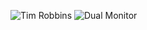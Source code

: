 ![Tim Robbins](https://e1.pxfuel.com/desktop-wallpaper/510/699/desktop-wallpaper-tim-robbins.jpg)
![Dual Monitor](https://e1.pxfuel.com/desktop-wallpaper/380/139/desktop-wallpaper-dual-monitor.jpg)